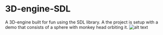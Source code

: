 # 3D-engine-SDL

A 3D-engine built for fun using the SDL library. 
A the project is setup with a demo that consists of a sphere with monkey head orbiting it.
![alt text](https://i.imgur.com/YRC6AvY.png)
